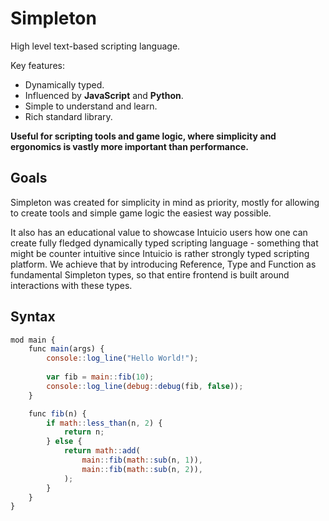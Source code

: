 # Simpleton

High level text-based scripting language.

Key features:

- Dynamically typed.
- Influenced by **JavaScript** and **Python**.
- Simple to understand and learn.
- Rich standard library.

**Useful for scripting tools and game logic, where simplicity and ergonomics is vastly more important than performance.**

## Goals

Simpleton was created for simplicity in mind as priority, mostly for allowing to create tools and simple game logic the easiest way possible.

It also has an educational value to showcase Intuicio users how one can create fully fledged dynamically typed scripting language - something that might be counter intuitive since Intuicio is rather strongly typed scripting platform. We achieve that by introducing Reference, Type and Function as fundamental Simpleton types, so that entire frontend is built around interactions with these types.

## Syntax

```javascript
mod main {
    func main(args) {
        console::log_line("Hello World!");
        
        var fib = main::fib(10);
        console::log_line(debug::debug(fib, false));
    }

    func fib(n) {
        if math::less_than(n, 2) {
            return n;
        } else {
            return math::add(
                main::fib(math::sub(n, 1)),
                main::fib(math::sub(n, 2)),
            );
        }
    }
}
```
